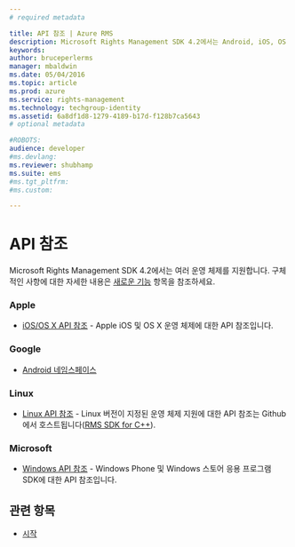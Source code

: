 ```yaml
---
# required metadata

title: API 참조 | Azure RMS
description: Microsoft Rights Management SDK 4.2에서는 Android, iOS, OS X, Linux, Windows Phone, Windows 스토어 등의 여러 운영 체제를 지원합니다.
keywords:
author: bruceperlerms
manager: mbaldwin
ms.date: 05/04/2016
ms.topic: article
ms.prod: azure
ms.service: rights-management
ms.technology: techgroup-identity
ms.assetid: 6a8df1d8-1279-4189-b17d-f128b7ca5643
# optional metadata

#ROBOTS:
audience: developer
#ms.devlang:
ms.reviewer: shubhamp
ms.suite: ems
#ms.tgt_pltfrm:
#ms.custom:

---
```


# API 참조

Microsoft Rights Management SDK 4.2에서는 여러 운영 체제를 지원합니다. 구체적인 사항에 대한 자세한 내용은 [새로운 기능](release-notes.md) 항목을 참조하세요.

### Apple
- [iOS/OS X API 참조](/rights-management/sdk/4.2/api/iOS/iOS) - Apple iOS 및 OS X 운영 체제에 대한 API 참조입니다.

### Google
- [Android 네임스페이스](android-namespaces.md)

### Linux
- [Linux API 참조](linux-c-api-reference.md) - Linux 버전이 지정된 운영 체제 지원에 대한 API 참조는 Github에서 호스트됩니다([RMS SDK for C++](http://azuread.github.io/rms-sdk-for-cpp/annotated.html)).

### Microsoft
- [Windows API 참조](/rights-management/sdk/4.2/api/winrt/Microsoft.RightsManagement) - Windows Phone 및 Windows 스토어 응용 프로그램 SDK에 대한 API 참조입니다.

## 관련 항목

* [시작](get-started.md)
 

 


<!--HONumber=May16_HO2-->


